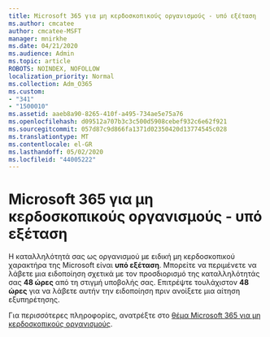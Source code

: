```yaml
---
title: Microsoft 365 για μη κερδοσκοπικούς οργανισμούς - υπό εξέταση
ms.author: cmcatee
author: cmcatee-MSFT
manager: mnirkhe
ms.date: 04/21/2020
ms.audience: Admin
ms.topic: article
ROBOTS: NOINDEX, NOFOLLOW
localization_priority: Normal
ms.collection: Adm_O365
ms.custom:
- "341"
- "1500010"
ms.assetid: aaeb8a90-8265-410f-a495-734ae5e75a76
ms.openlocfilehash: d09512a707b3c3c500d5908cebef932c6e62f921
ms.sourcegitcommit: 057d87c9d866fa1371d02350420d13774545c028
ms.translationtype: MT
ms.contentlocale: el-GR
ms.lasthandoff: 05/02/2020
ms.locfileid: "44005222"
---
```

# <a name="microsoft-365-for-nonprofits---under-review"></a>Microsoft 365 για μη κερδοσκοπικούς οργανισμούς - υπό εξέταση

Η καταλληλότητά σας ως οργανισμού με ειδική μη κερδοσκοπικού χαρακτήρα της Microsoft είναι **υπό εξέταση**. Μπορείτε να περιμένετε να λάβετε μια ειδοποίηση σχετικά με τον προσδιορισμό της καταλληλότητάς σας **48 ώρες** από τη στιγμή υποβολής σας. Επιτρέψτε τουλάχιστον **48 ώρες** για να λάβετε αυτήν την ειδοποίηση πριν ανοίξετε μια αίτηση εξυπηρέτησης. 

Για περισσότερες πληροφορίες, ανατρέξτε στο [θέμα Microsoft 365 για μη κερδοσκοπικούς οργανισμούς](https://www.microsoft.com/nonprofits/microsoft-365). 
